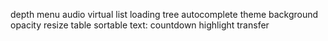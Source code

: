 depth menu
audio
virtual list
loading tree
autocomplete
theme
background opacity
resize
table sortable
text: countdown highlight
transfer
